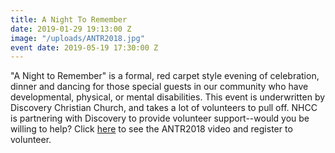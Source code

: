 ```yaml
---
title: A Night To Remember
date: 2019-01-29 19:13:00 Z
image: "/uploads/ANTR2018.jpg"
event date: 2019-05-19 17:30:00 Z
---
```


"A Night to Remember" is a formal, red carpet style evening of celebration, dinner and dancing for those special guests in our community who have developmental, physical, or mental disabilities. This event is underwritten by Discovery Christian Church, and takes a lot of volunteers to pull off.  NHCC is partnering with Discovery to provide volunteer support--would you be willing to help? Click [here](https://discovertogether.com/anighttoremember) to see the ANTR2018 video and register to volunteer. 



